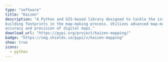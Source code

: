 ```yaml
---
type: "software"
title: "Kaizen"
description: "A Python and GIS-based library designed to tackle the issue of overlapping and intersecting road and
building footprints in the map-making process. Utilizes advanced map-matching algorithms to improve the
accuracy and precision of digital maps."
download_url: "https://pypi.org/project/kaizen-mapping/"
badge: "https://img.shields.io/pypi/v/kaizen-mapping"
show: true
icons:
  - python
---
```


